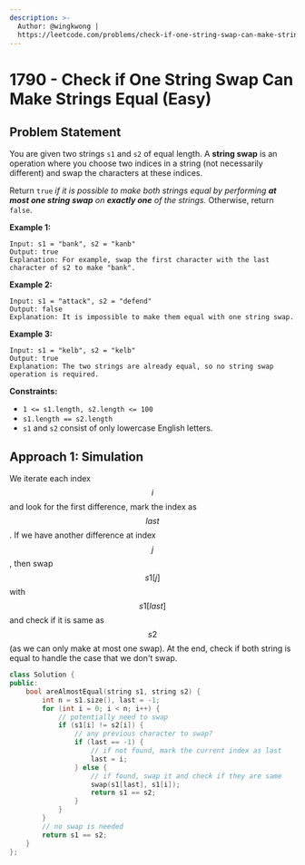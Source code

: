 ```yaml
---
description: >-
  Author: @wingkwong |
  https://leetcode.com/problems/check-if-one-string-swap-can-make-strings-equal/
---
```


# 1790 - Check if One String Swap Can Make Strings Equal (Easy)

## Problem Statement

You are given two strings `s1` and `s2` of equal length. A **string swap** is an operation where you choose two indices in a string (not necessarily different) and swap the characters at these indices.

Return `true` _if it is possible to make both strings equal by performing **at most one string swap** on **exactly one** of the strings._ Otherwise, return `false`.

**Example 1:**

```
Input: s1 = "bank", s2 = "kanb"
Output: true
Explanation: For example, swap the first character with the last character of s2 to make "bank".
```

**Example 2:**

```
Input: s1 = "attack", s2 = "defend"
Output: false
Explanation: It is impossible to make them equal with one string swap.
```

**Example 3:**

```
Input: s1 = "kelb", s2 = "kelb"
Output: true
Explanation: The two strings are already equal, so no string swap operation is required.
```

**Constraints:**

* `1 <= s1.length, s2.length <= 100`
* `s1.length == s2.length`
* `s1` and `s2` consist of only lowercase English letters.

## Approach 1: Simulation

We iterate each index $$i$$ and look for the first difference, mark the index as $$last$$. If we have another difference at index $$j$$, then swap $$s1[j]$$ with $$s1[last]$$ and check if it is same as $$s2$$ (as we can only make at most one swap). At the end, check if both string is equal to handle the case that we don't swap.

```cpp
class Solution {
public:
    bool areAlmostEqual(string s1, string s2) {
        int n = s1.size(), last = -1;
        for (int i = 0; i < n; i++) {
            // potentially need to swap
            if (s1[i] != s2[i]) {
                // any previous character to swap?
                if (last == -1) {
                    // if not found, mark the current index as last
                    last = i;
                } else {
                    // if found, swap it and check if they are same
                    swap(s1[last], s1[i]);
                    return s1 == s2;
                }
            }
        }
        // no swap is needed
        return s1 == s2;
    }
};
```
